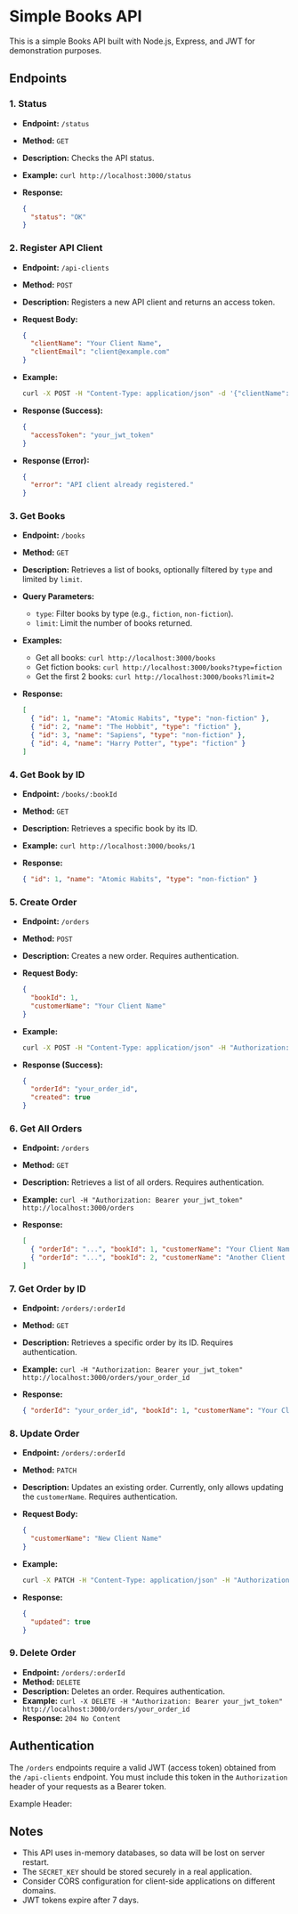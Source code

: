 # Simple Books API

This is a simple Books API built with Node.js, Express, and JWT for demonstration purposes.

## Endpoints

### 1. Status

*   **Endpoint:** `/status`
*   **Method:** `GET`
*   **Description:** Checks the API status.
*   **Example:** `curl http://localhost:3000/status`
*   **Response:**

    ```json
    {
      "status": "OK"
    }
    ```

### 2. Register API Client

*   **Endpoint:** `/api-clients`
*   **Method:** `POST`
*   **Description:** Registers a new API client and returns an access token.
*   **Request Body:**

    ```json
    {
      "clientName": "Your Client Name",
      "clientEmail": "client@example.com"
    }
    ```

*   **Example:**

    ```bash
    curl -X POST -H "Content-Type: application/json" -d '{"clientName": "Your Client Name", "clientEmail": "client@example.com"}' http://localhost:3000/api-clients
    ```

*   **Response (Success):**

    ```json
    {
      "accessToken": "your_jwt_token"
    }
    ```

*   **Response (Error):**

    ```json
    {
      "error": "API client already registered."
    }
    ```

### 3. Get Books

*   **Endpoint:** `/books`
*   **Method:** `GET`
*   **Description:** Retrieves a list of books, optionally filtered by `type` and limited by `limit`.
*   **Query Parameters:**
    *   `type`: Filter books by type (e.g., `fiction`, `non-fiction`).
    *   `limit`: Limit the number of books returned.
*   **Examples:**
    *   Get all books: `curl http://localhost:3000/books`
    *   Get fiction books: `curl http://localhost:3000/books?type=fiction`
    *   Get the first 2 books: `curl http://localhost:3000/books?limit=2`
*   **Response:**

    ```json
    [
      { "id": 1, "name": "Atomic Habits", "type": "non-fiction" },
      { "id": 2, "name": "The Hobbit", "type": "fiction" },
      { "id": 3, "name": "Sapiens", "type": "non-fiction" },
      { "id": 4, "name": "Harry Potter", "type": "fiction" }
    ]
    ```

### 4. Get Book by ID

*   **Endpoint:** `/books/:bookId`
*   **Method:** `GET`
*   **Description:** Retrieves a specific book by its ID.
*   **Example:** `curl http://localhost:3000/books/1`
*   **Response:**

    ```json
    { "id": 1, "name": "Atomic Habits", "type": "non-fiction" }
    ```

### 5. Create Order

*   **Endpoint:** `/orders`
*   **Method:** `POST`
*   **Description:** Creates a new order. Requires authentication.
*   **Request Body:**

    ```json
    {
      "bookId": 1,
      "customerName": "Your Client Name"
    }
    ```

*   **Example:**

    ```bash
    curl -X POST -H "Content-Type: application/json" -H "Authorization: Bearer your_jwt_token" -d '{"bookId": 1, "customerName": "Your Client Name"}' http://localhost:3000/orders
    ```

*   **Response (Success):**

    ```json
    {
      "orderId": "your_order_id",
      "created": true
    }
    ```

### 6. Get All Orders

*   **Endpoint:** `/orders`
*   **Method:** `GET`
*   **Description:** Retrieves a list of all orders. Requires authentication.
*   **Example:** `curl -H "Authorization: Bearer your_jwt_token" http://localhost:3000/orders`
*   **Response:**

    ```json
    [
      { "orderId": "...", "bookId": 1, "customerName": "Your Client Name" },
      { "orderId": "...", "bookId": 2, "customerName": "Another Client Name" }
    ]
    ```

### 7. Get Order by ID

*   **Endpoint:** `/orders/:orderId`
*   **Method:** `GET`
*   **Description:** Retrieves a specific order by its ID. Requires authentication.
*   **Example:** `curl -H "Authorization: Bearer your_jwt_token" http://localhost:3000/orders/your_order_id`
*   **Response:**

    ```json
    { "orderId": "your_order_id", "bookId": 1, "customerName": "Your Client Name" }
    ```

### 8. Update Order

*   **Endpoint:** `/orders/:orderId`
*   **Method:** `PATCH`
*   **Description:** Updates an existing order. Currently, only allows updating the `customerName`. Requires authentication.
*   **Request Body:**

    ```json
    {
      "customerName": "New Client Name"
    }
    ```

*   **Example:**

    ```bash
    curl -X PATCH -H "Content-Type: application/json" -H "Authorization: Bearer your_jwt_token" -d '{"customerName": "New Client Name"}' http://localhost:3000/orders/your_order_id
    ```

*   **Response:**

    ```json
    {
      "updated": true
    }
    ```

### 9. Delete Order

*   **Endpoint:** `/orders/:orderId`
*   **Method:** `DELETE`
*   **Description:** Deletes an order. Requires authentication.
*   **Example:** `curl -X DELETE -H "Authorization: Bearer your_jwt_token" http://localhost:3000/orders/your_order_id`
*   **Response:** `204 No Content`

## Authentication

The `/orders` endpoints require a valid JWT (access token) obtained from the `/api-clients` endpoint. You must include this token in the `Authorization` header of your requests as a Bearer token.

Example Header:



## Notes

*   This API uses in-memory databases, so data will be lost on server restart.
*   The `SECRET_KEY` should be stored securely in a real application.
*   Consider CORS configuration for client-side applications on different domains.
*   JWT tokens expire after 7 days.